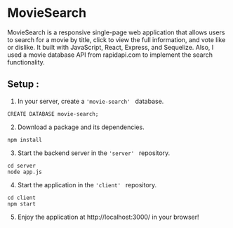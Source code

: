 # MovieSearch 

MovieSearch is a responsive single-page web application that allows users to search for a movie by title, click to view the full information, and vote like or dislike. It built with JavaScript, React, Express, and Sequelize. Also, I used a movie database API from rapidapi.com to implement the search functionality. 


## Setup : 
1. In your server, create a  ```'movie-search' ``` database.
``` 
CREATE DATABASE movie-search;
```

2. Download a package and its dependencies.
```
npm install 
```

3. Start the backend server in the  ```'server' ``` repository. 
 ```
 cd server  
 node app.js  
 ```

4. Start the application in the  ```'client' ``` repository.
 ```
cd client 
npm start 
 ```

5. Enjoy the application at http://localhost:3000/ in your browser!
